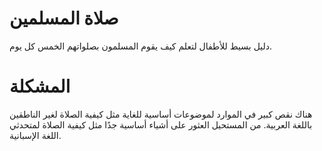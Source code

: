 # صلاة المسلمين
دليل بسيط للأطفال لتعلم كيف يقوم المسلمون بصلواتهم الخمس كل يوم.

# المشكلة
هناك نقص كبير في الموارد لموضوعات أساسية للغاية مثل كيفية الصلاة لغير الناطقين باللغة العربية. من المستحيل العثور على أشياء أساسية جدًا مثل كيفية الصلاة لمتحدثي اللغة الإسبانية.